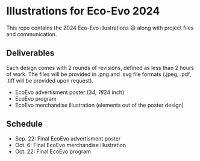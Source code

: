 # Illustrations for Eco-Evo 2024
This repo contains the 2024 Eco-Evo illustrations 😃 along with project files and communication.

## Deliverables

Each design comes with 2 rounds of revisions, defined as less than 2 hours of work. The files will be provided in .png and .svg file formats (.jpeg, .pdf, .tiff will be provided upon request).
- EcoEvo advertisment poster (3*4; 18*24 inch)
- EcoEvo program
- EcoEvo merchandise illustration (elements out of the poster design)

## Schedule
- Sep. 22: Final EcoEvo advertisment poster
- Oct. 6: Final EcoEvo merchandise illustration
- Oct. 22: Final EcoEvo program

